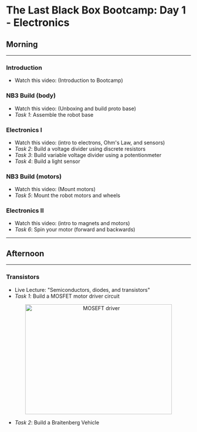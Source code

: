 # The Last Black Box Bootcamp: Day 1 - Electronics

## Morning

----

### Introduction

- Watch this video: (Introduction to Bootcamp)

### NB3 Build (body)

- Watch this video: (Unboxing and build proto base)
- *Task 1*: Assemble the robot base

### Electronics I

- Watch this video: (intro to electrons, Ohm's Law, and sensors)
- *Task 2*: Build a voltage divider using discrete resistors
- *Task 3*: Build variable voltage divider using a potentionmeter
- *Task 4*: Build a light sensor

### NB3 Build (motors)

- Watch this video: (Mount motors)
- *Task 5*: Mount the robot motors and wheels

### Electronics II

- Watch this video: (intro to magnets and motors)
- *Task 6*: Spin your motor (forward and backwards)

----

## Afternoon

----

### Transistors

- Live Lecture: "Semiconductors, diodes, and transistors"
- *Task 1*: Build a MOSFET motor driver circuit

<p align="center">
<img src="../../../boxes/transistors/_data/images/MOSFET_motor_driver.png" alt="MOSEFT driver" width="400" height="300">
</p>

- *Task 2*: Build a Braitenberg Vehicle

